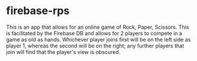 # firebase-rps
This is an app that allows for an online game of Rock, Paper, Scissors.
This is facilitated by the Firebase DB and allows for 2 players to compete in a game as old as hands.
Whichever player joins first will be on the left side as player 1, whereas the second will be on the right; any further players that join will find that the player's view is obscured.

